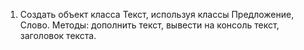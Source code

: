 1. Создать объект класса Текст, используя классы Предложение, Слово. Методы: дополнить текст, вывести на 
консоль текст, заголовок текста.  